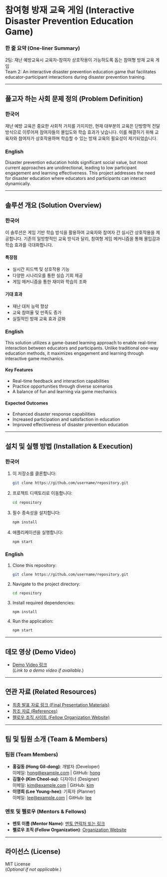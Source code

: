 # 참여형 방재 교육 게임 (Interactive Disaster Prevention Education Game)

### 한 줄 요약 (One-liner Summary)
2팀: 재난 예방교육시 교육자-참여자 상호작용이 가능하도록 돕는 참여형 방재 교육 게임  
Team 2: An interactive disaster prevention education game that facilitates educator-participant interactions during disaster prevention training.

---

## 풀고자 하는 사회 문제 정의 (Problem Definition)
### 한국어
재난 예방 교육은 중요한 사회적 가치를 가지지만, 현재 대부분의 교육은 단방향적 전달 방식으로 이루어져 참여자들의 몰입도와 학습 효과가 낮습니다. 이를 해결하기 위해 교육자와 참여자가 상호작용하며 학습할 수 있는 방재 교육의 필요성이 제기되었습니다.

### English
Disaster prevention education holds significant social value, but most current approaches are unidirectional, leading to low participant engagement and learning effectiveness. This project addresses the need for disaster education where educators and participants can interact dynamically.

---

## 솔루션 개요 (Solution Overview)
### 한국어
이 솔루션은 게임 기반 학습 방식을 활용하여 교육자와 참여자 간 실시간 상호작용을 제공합니다. 기존의 일방향적인 교육 방식과 달리, 참여형 게임 메커니즘을 통해 몰입감과 학습 효과를 극대화합니다.

#### 특장점
- 실시간 피드백 및 상호작용 기능
- 다양한 시나리오를 통한 실습 기회 제공
- 게임 메커니즘을 통한 재미와 학습의 조화

#### 기대 효과
- 재난 대처 능력 향상
- 교육 참여율 및 만족도 증가
- 실질적인 방재 교육 효과 강화

### English
This solution utilizes a game-based learning approach to enable real-time interaction between educators and participants. Unlike traditional one-way education methods, it maximizes engagement and learning through interactive game mechanics.

#### Key Features
- Real-time feedback and interaction capabilities
- Practice opportunities through diverse scenarios
- A balance of fun and learning via game mechanics

#### Expected Outcomes
- Enhanced disaster response capabilities
- Increased participation and satisfaction in education
- Improved effectiveness of disaster prevention education

---

## 설치 및 실행 방법 (Installation & Execution)

### 한국어
1. 이 저장소를 클론합니다:
   ```bash
   git clone https://github.com/username/repository.git
   ```
2. 프로젝트 디렉토리로 이동합니다:
   ```bash
   cd repository
   ```
3. 필수 종속성을 설치합니다:
   ```bash
   npm install
   ```
4. 애플리케이션을 실행합니다:
   ```bash
   npm start
   ```

### English
1. Clone this repository:
   ```bash
   git clone https://github.com/username/repository.git
   ```
2. Navigate to the project directory:
   ```bash
   cd repository
   ```
3. Install required dependencies:
   ```bash
   npm install
   ```
4. Run the application:
   ```bash
   npm start
   ```

---

## 데모 영상 (Demo Video)
- [Demo Video 링크](#)  
(*Link to a demo video if available.*)

---

## 연관 자료 (Related Resources)
- [최종 발표 자료 링크 (Final Presentation Materials)](#)
- [참조 자료 (References)](#)
- [펠로우 조직 사이트 (Fellow Organization Website)](#)

---

## 팀 및 팀원 소개 (Team & Members)

### 팀원 (Team Members)
- **홍길동 (Hong Gil-dong)**: 개발자 (Developer)  
  이메일: hong@example.com | GitHub: [hong](https://github.com/hong)
- **김철수 (Kim Cheol-su)**: 디자이너 (Designer)  
  이메일: kim@example.com | GitHub: [kim](https://github.com/kim)
- **이영희 (Lee Young-hee)**: 기획자 (Planner)  
  이메일: lee@example.com | GitHub: [lee](https://github.com/lee)

### 멘토 및 펠로우 (Mentors & Fellows)
- **멘토 이름 (Mentor Name)**: [멘토 연락처 또는 링크](#)
- **펠로우 조직 (Fellow Organization)**: [Organization Website](#)

---

## 라이선스 (License)
MIT License  
(*Optional if not applicable.*)